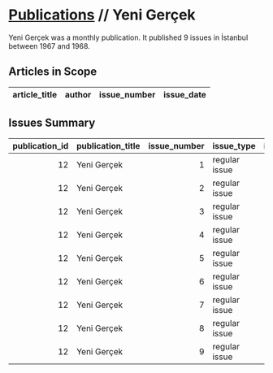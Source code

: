 # [Publications](firstlevel_publications.md) // Yeni Gerçek

Yeni Gerçek was a monthly publication. It published 9 issues in İstanbul between 1967 and 1968.

## Articles in Scope

| article_title   | author   | issue_number   | issue_date   |
|-----------------|----------|----------------|--------------|

## Issues Summary

|   publication_id | publication_title   |   issue_number | issue_type    |   issue_year | issue_month   |   issue_day | printing_house_name   |
|-----------------:|:--------------------|---------------:|:--------------|-------------:|:--------------|------------:|:----------------------|
|               12 | Yeni Gerçek         |              1 | regular issue |         1967 | 9             |         nan | Acar Matbaası         |
|               12 | Yeni Gerçek         |              2 | regular issue |         1967 | 10            |         nan | Acar Matbaası         |
|               12 | Yeni Gerçek         |              3 | regular issue |         1967 | 11            |         nan | Acar Matbaası         |
|               12 | Yeni Gerçek         |              4 | regular issue |         1967 | 12            |         nan | Acar Matbaası         |
|               12 | Yeni Gerçek         |              5 | regular issue |         1968 | 1             |         nan | Acar Matbaası         |
|               12 | Yeni Gerçek         |              6 | regular issue |         1968 | 2-3           |         nan | Acar Matbaası         |
|               12 | Yeni Gerçek         |              7 | regular issue |         1968 | 4             |         nan | Acar Matbaası         |
|               12 | Yeni Gerçek         |              8 | regular issue |         1968 | 5             |         nan | Acar Matbaası         |
|               12 | Yeni Gerçek         |              9 | regular issue |         1968 | 6-7           |         nan | Acar Matbaası         |